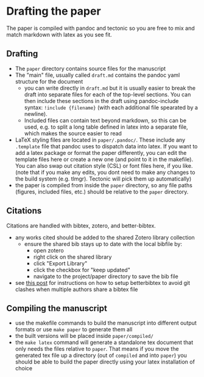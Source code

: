 # Drafting the paper

The paper is compiled with pandoc and tectonic so you are free to mix and match markdown with latex as you see fit.

## Drafting

- The `paper` directory contains source files for the manuscript
- The "main" file, usually called `draft.md` contains the pandoc yaml structure for the document
  - you can write directly in `draft.md` but it is usually easier to break the draft into separate files for each of the top-level sections. You can then include these sections in the draft using pandoc-include syntax: `!include {filename}`  (with each additional file spearated by a newline). 
  - Included files can contain text beyond markdown, so this can be used, e.g. to split a long table defined in latex into a separate file, which makes the source easier to read
- LaTeX styling files are located in `paper/.pandoc/`. These include any `.template` file that pandoc uses to dispatch data into latex. If you want to add a latex package or format the paper differently, you can edit the template files here or create a new one (and point to it in the makefile). You can also swap out citation style (CSL) or font files here, if you like. (note that if you make any edits, you dont need to make any changes to the build system (e.g. tlmgr). Tectonic will pick them up automatically)
- the paper is compiled from inside the `paper` directory, so any file paths (figures, included files, etc.) should be relative to the `paper` directory.


## Citations

Citations are handled with bibtex, zotero, and better-bibtex. 

- any works cited should be added to the shared Zotero library collection
  - ensure the shared bib stays up to date with the local bibfile by:
    - open zotero
    - right click on the shared library
    - click "Export Library"
    - click the checkbox for "keep updated"
    - navigate to the project/paper directory to save the bib file
- see [this post](https://github.com/sjsrey/til/blob/main/zotero/export_fields.md) for instructions on how to setup betterbibtex to avoid git clashes when multiple authors share a bibtex file

## Compiling the manuscript

- use the makefile commands to build the manuscript into different output formats or use `make paper` to generate them all
- the built versions will be placed inside `paper/compiled/`
- the `make latex` command will generate a standalone tex document that only needs the files relative to `paper`. That means if you move the generated tex file up a directory (out of `compiled` and into `paper`) you should be able to build the paper directly using your latex installation of choice

